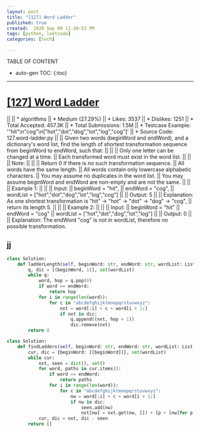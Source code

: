 ```yaml
---
layout: post
title: "[127] Word Ladder"
published: true
created:  2020 Sep 09 11:30:53 PM
tags: [python, leetcode]
categories: [tech]

---
```


TABLE OF CONTENT

* auto-gen TOC:
{:toc}

- - -

# [[127] Word Ladder](https://leetcode.com/problems/word-ladder/description/)
|| 
|| * algorithms
|| * Medium (27.29%)
|| * Likes:    3537
|| * Dislikes: 1251
|| * Total Accepted:    457.3K
|| * Total Submissions: 1.5M
|| * Testcase Example:  '"hit"\n"cog"\n["hot","dot","dog","lot","log","cog"]'
|| * Source Code:       127.word-ladder.py
|| 
|| Given two words (beginWord and endWord), and a dictionary's word list, find the length of shortest transformation sequence from beginWord to endWord, such that:
|| 
|| 
|| 	Only one letter can be changed at a time.
|| 	Each transformed word must exist in the word list.
|| 
|| 
|| Note:
|| 
|| 
|| 	Return 0 if there is no such transformation sequence.
|| 	All words have the same length.
|| 	All words contain only lowercase alphabetic characters.
|| 	You may assume no duplicates in the word list.
|| 	You may assume beginWord and endWord are non-empty and are not the same.
|| 
|| 
|| Example 1:
|| 
|| 
|| Input:
|| beginWord = "hit",
|| endWord = "cog",
|| wordList = ["hot","dot","dog","lot","log","cog"]
|| 
|| Output: 5
|| 
|| Explanation: As one shortest transformation is "hit" -> "hot" -> "dot" -> "dog" -> "cog",
|| return its length 5.
|| 
|| 
|| Example 2:
|| 
|| 
|| Input:
|| beginWord = "hit"
|| endWord = "cog"
|| wordList = ["hot","dot","dog","lot","log"]
|| 
|| Output: 0
|| 
|| Explanation: The endWord "cog" is not in wordList, therefore no possible transformation.

## jj

```python
class Solution:
    def ladderLength(self, beginWord: str, endWord: str, wordList: List[str]) -> int:
        q, dic = [(beginWord, 1)], set(wordList)
        while q:
            word, hop = q.pop(0)
            if word == endWord:
                return hop
            for i in range(len(word)):
                for c in "abcdefghijklmnopqrstuvwxyz":
                    nxt = word[:i] + c + word[i + 1:]
                    if nxt in dic:
                        q.append((nxt, hop + 1))
                        dic.remove(nxt)
        return 0
```

```python
class Solution:
    def findLadders(self, beginWord: str, endWord: str, wordList: List[str]) -> List[List[str]]:
        cur, dic = {beginWord: [[beginWord]]}, set(wordList)
        while cur:
            nxt, seen = dict(), set()
            for word, paths in cur.items():
                if word == endWord:
                    return paths
                for i in range(len(word)):
                    for c in "abcdefghijklmnopqrstuvwxyz":
                        nw = word[:i] + c + word[i + 1:]
                        if nw in dic:
                            seen.add(nw)
                            nxt[nw] = nxt.get(nw, []) + [p + [nw]for p in paths]
            cur, dic = nxt, dic - seen
        return []
```
